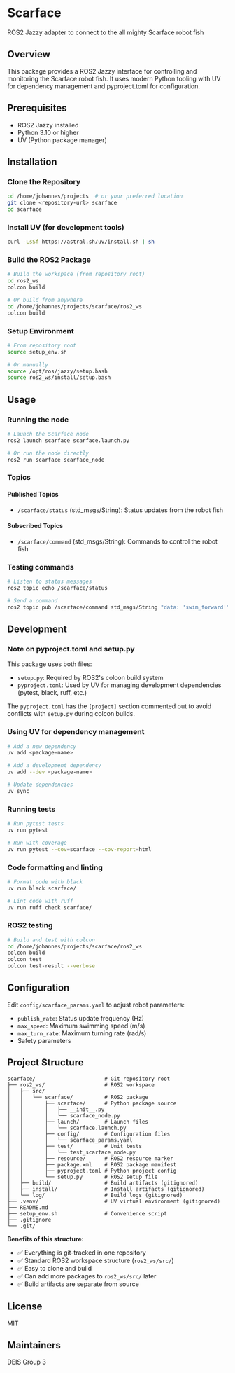 # Scarface
ROS2 Jazzy adapter to connect to the all mighty Scarface robot fish

## Overview
This package provides a ROS2 Jazzy interface for controlling and monitoring the Scarface robot fish. It uses modern Python tooling with UV for dependency management and pyproject.toml for configuration.

## Prerequisites
- ROS2 Jazzy installed
- Python 3.10 or higher
- UV (Python package manager)

## Installation

### Clone the Repository
```bash
cd /home/johannes/projects  # or your preferred location
git clone <repository-url> scarface
cd scarface
```

### Install UV (for development tools)
```bash
curl -LsSf https://astral.sh/uv/install.sh | sh
```

### Build the ROS2 Package
```bash
# Build the workspace (from repository root)
cd ros2_ws
colcon build

# Or build from anywhere
cd /home/johannes/projects/scarface/ros2_ws
colcon build
```

### Setup Environment
```bash
# From repository root
source setup_env.sh

# Or manually
source /opt/ros/jazzy/setup.bash
source ros2_ws/install/setup.bash
```

## Usage

### Running the node
```bash
# Launch the Scarface node
ros2 launch scarface scarface.launch.py

# Or run the node directly
ros2 run scarface scarface_node
```

### Topics

#### Published Topics
- `/scarface/status` (std_msgs/String): Status updates from the robot fish

#### Subscribed Topics
- `/scarface/command` (std_msgs/String): Commands to control the robot fish

### Testing commands
```bash
# Listen to status messages
ros2 topic echo /scarface/status

# Send a command
ros2 topic pub /scarface/command std_msgs/String "data: 'swim_forward'" --once
```

## Development

### Note on pyproject.toml and setup.py
This package uses both files:
- `setup.py`: Required by ROS2's colcon build system
- `pyproject.toml`: Used by UV for managing development dependencies (pytest, black, ruff, etc.)

The `pyproject.toml` has the `[project]` section commented out to avoid conflicts with `setup.py` during colcon builds.

### Using UV for dependency management
```bash
# Add a new dependency
uv add <package-name>

# Add a development dependency
uv add --dev <package-name>

# Update dependencies
uv sync
```

### Running tests
```bash
# Run pytest tests
uv run pytest

# Run with coverage
uv run pytest --cov=scarface --cov-report=html
```

### Code formatting and linting
```bash
# Format code with black
uv run black scarface/

# Lint code with ruff
uv run ruff check scarface/
```

### ROS2 testing
```bash
# Build and test with colcon
cd /home/johannes/projects/scarface/ros2_ws
colcon build
colcon test
colcon test-result --verbose
```

## Configuration
Edit `config/scarface_params.yaml` to adjust robot parameters:
- `publish_rate`: Status update frequency (Hz)
- `max_speed`: Maximum swimming speed (m/s)
- `max_turn_rate`: Maximum turning rate (rad/s)
- Safety parameters

## Project Structure
```
scarface/                      # Git repository root
├── ros2_ws/                   # ROS2 workspace
│   ├── src/
│   │   └── scarface/          # ROS2 package
│   │       ├── scarface/      # Python package source
│   │       │   ├── __init__.py
│   │       │   └── scarface_node.py
│   │       ├── launch/        # Launch files
│   │       │   └── scarface.launch.py
│   │       ├── config/        # Configuration files
│   │       │   └── scarface_params.yaml
│   │       ├── test/          # Unit tests
│   │       │   └── test_scarface_node.py
│   │       ├── resource/      # ROS2 resource marker
│   │       ├── package.xml    # ROS2 package manifest
│   │       ├── pyproject.toml # Python project config
│   │       └── setup.py       # ROS2 setup file
│   ├── build/                 # Build artifacts (gitignored)
│   ├── install/               # Install artifacts (gitignored)
│   └── log/                   # Build logs (gitignored)
├── .venv/                     # UV virtual environment (gitignored)
├── README.md
├── setup_env.sh               # Convenience script
├── .gitignore
└── .git/
```

**Benefits of this structure:**
- ✅ Everything is git-tracked in one repository
- ✅ Standard ROS2 workspace structure (`ros2_ws/src/`)
- ✅ Easy to clone and build
- ✅ Can add more packages to `ros2_ws/src/` later
- ✅ Build artifacts are separate from source

## License
MIT

## Maintainers
DEIS Group 3
